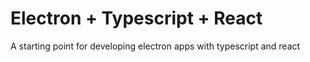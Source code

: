 # Electron + Typescript + React
A starting point for developing electron apps with typescript and react

